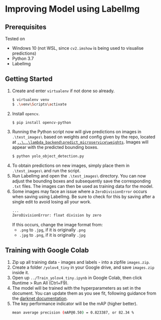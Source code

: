 # Improving Model using LabelImg

## Prerequisites

Tested on

- Windows 10 (not WSL, since `cv2.imshow` is being used to visualise predictions)
- Python 3.7
- LabelImg

## Getting Started

1. Create and enter `virtualenv` if not done so already.
   ```bash
   $ virtualenv venv
   $ .\venv\Scripts\activate
   ```
1. Install `opencv`.
   ```bash
   $ pip install opencv-python
   ```
1. Running the Python script now will give predictions on images in `.\test_images\` based on weights and config given by the repo, located at [`..\..\lambda_backend\predict_microservice\weights`](https://github.com/yarkhinephyo/yolo_bouldering/tree/main/lambda_backend/predict_microservice/weights). Images will appear with the predicted bounding boxes.
   ```bash
   $ python yolo_object_detection.py
   ```
1. To obtain predictions on new images, simply place them in `.\test_images\` and run the script.
1. Run LabelImg and open the `.\test_images\` directory. You can now adjust the bounding boxes and subsequently save the corresponding `.txt` files. The images can then be used as training data for the model.
1. Some images may face an issue where a `ZeroDivisionError` occurs when saving using LabelImg. Be sure to check for this by saving after a single edit to avoid losing all your work.
   ```bash
   ...
   ZeroDivisionError: float division by zero
   ```
   If this occurs, change the image format from:
   - `.png` to `.jpg`, if it is originally `.png`
   - `.jpg` to `.png`, if it is originally `.jpg`

## Training with Google Colab

1. Zip up all training data - images and labels - into a zipfile `images.zip`.
1. Create a folder `/yolov4_tiny` in your Google drive, and save `images.zip` inside it.
1. Open up `../Train_yolov4_tiny.ipynb` in Google Colab, then click Runtime > Run All (Ctrl+F9).
1. The model will be trained with the hyperparameters as set in the document. You can update them as you see fit, following guidance from the [darknet documentation](https://github.com/AlexeyAB/darknet#when-should-i-stop-training).
1. The key performance indicator will be the mAP (higher better).
   ```bash
   mean average precision (mAP@0.50) = 0.823387, or 82.34 %
   ```

